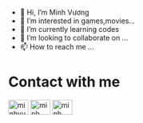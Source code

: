 - 👋 Hi, I’m Minh Vương
- 👀 I’m interested in games,movies...
- 🌱 I’m currently learning codes
- 💞️ I’m looking to collaborate on ...
- 📫 How to reach me ...

<h1> Contact with me </h1>
<a href="https://twitter.com/minhvuong01" target="blank"><img align="center" src="https://raw.githubusercontent.com/rahuldkjain/github-profile-readme-generator/master/src/images/icons/Social/twitter.svg" alt="minhvuong01" height="30" width="40" /></a>
<a href="https://www.facebook.com/minhvuong.nguyenminh" target="blank"><img align="center" src="https://raw.githubusercontent.com/rahuldkjain/github-profile-readme-generator/master/src/images/icons/Social/facebook.svg" alt="minh vuong" height="30" width="40" /></a>
<a href="https://youtube.com/channel/UCTD561uXW2wldxRwm2D8tag" target="blank"><img align="center" src="https://raw.githubusercontent.com/rahuldkjain/github-profile-readme-generator/master/src/images/icons/Social/youtube.svg" alt="minh vuong" height="30" width="40" /></a>

<!---
VuongMinh01/VuongMinh01 is a ✨ special ✨ repository because its `README.md` (this file) appears on your GitHub profile.
You can click the Preview link to take a look at your changes.
--->

